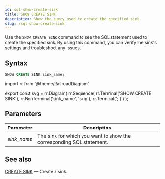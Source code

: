```yaml
---
id: sql-show-create-sink
title: SHOW CREATE SINK
description: Show the query used to create the specified sink. 
slug: /sql-show-create-sink
---
```

<head>
  <link rel="canonical" href="https://docs.risingwave.com/docs/current/sql-show-create-sink/" />
</head>

Use the `SHOW CREATE SINK` command to see the SQL statement used to create the specified sink. By
using this command, you can verify the sink's settings and troubleshoot any issues.

## Syntax

```sql
SHOW CREATE SINK sink_name;
```


import rr from '@theme/RailroadDiagram'

export const svg = rr.Diagram(
    rr.Sequence(
        rr.Terminal('SHOW CREATE SINK'),
        rr.NonTerminal('sink_name', 'skip'),
        rr.Terminal(';')
    )
);

<drawer SVG={svg} />


## Parameters

|Parameter    | Description|
|---------------|------------|
|*sink_name* |The sink for which you want to show the corresponding SQL statement.|


## See also

[CREATE SINK](sql-create-sink.md) — Create a sink.